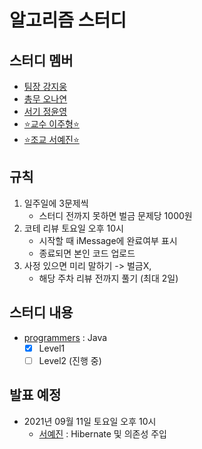 # 알고리즘 스터디

## 스터디 멤버
- [팀장 강지웅](https://github.com/JIW00NG)
- [총무 오나연](https://github.com/yeon97)
- [서기 정윤영](https://github.com/Zzeongyx2)
- [⭐교수 이주형⭐](https://github.com/yamiblack)
- [⭐조교 서예진⭐](https://github.com/yejin25)

## 규칙
1. 일주일에 3문제씩
    - 스터디 전까지 못하면 벌금 문제당 1000원
2. 코테 리뷰 토요일 오후 10시
    - 시작할 때 iMessage에 완료여부 표시
    - 종료되면 본인 코드 업로드
3. 사정 있으면 미리 말하기 -> 벌금X, 
    - 해당 주차 리뷰 전까지 풀기 (최대 2일)

## 스터디 내용
- [programmers](https://programmers.co.kr/learn/challenges) : Java
    - [x] Level1
    - [ ] Level2 (진행 중)

## 발표 예정
- 2021년 09월 11일 토요일 오후 10시
    - [서예진](https://github.com/yejin25) : Hibernate 및 의존성 주입
